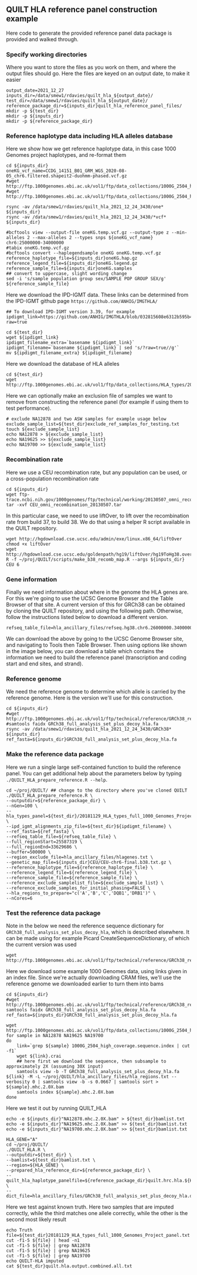 ## QUILT HLA reference panel construction example

Here code to generate the provided reference panel data package is provided and walked through.

### Specify working directories

Where you want to store the files as you work on them, and where the output files should go. Here the files are keyed on an output date, to make it easier

```
output_date=2021_12_27
inputs_dir=/data/smew1/rdavies/quilt_hla_${output_date}/
test_dir=/data/smew1/rdavies/quilt_hla_${output_date}/
reference_package_dir=${inputs_dir}quilt_hla_reference_panel_files/
mkdir -p ${test_dir}
mkdir -p ${inputs_dir}
mkdir -p ${reference_package_dir}
```

### Reference haplotype data including HLA alleles database

Here we show how we get reference haplotype data, in this case 1000 Genomes project haplotypes, and re-format them
```
cd ${inputs_dir}
oneKG_vcf_name=CCDG_14151_B01_GRM_WGS_2020-08-05_chr6.filtered.shapeit2-duohmm-phased.vcf.gz
#wget http://ftp.1000genomes.ebi.ac.uk/vol1/ftp/data_collections/1000G_2504_high_coverage/working/20201028_3202_phased/${oneKG_vcf_name}
#wget http://ftp.1000genomes.ebi.ac.uk/vol1/ftp/data_collections/1000G_2504_high_coverage/working/20201028_3202_phased/${oneKG_vcf_name}.tbi

rsync -av /data/smew1/rdavies/quilt_hla_2021_12_24_3430/one* ${inputs_dir}
rsync -av /data/smew1/rdavies/quilt_hla_2021_12_24_3430/*vcf* ${inputs_dir}

#bcftools view --output-file oneKG.temp.vcf.gz --output-type z --min-alleles 2 --max-alleles 2 --types snps ${oneKG_vcf_name} chr6:25000000-34000000
#tabix oneKG.temp.vcf.gz
#bcftools convert --haplegendsample oneKG oneKG.temp.vcf.gz
reference_haplotype_file=${inputs_dir}oneKG.hap.gz
reference_legend_file=${inputs_dir}oneKG.legend.gz
reference_sample_file=${inputs_dir}oneKG.samples
## convert to uppercase, slight wording change
sed -i 's/sample population group sex/SAMPLE POP GROUP SEX/g' ${reference_sample_file}
```

Here we download the IPD-IGMT data. These links can be determined from the IPD-IGMT github page `https://github.com/ANHIG/IMGTHLA/`
```
## To download IPD-IGMT version 3.39, for example
ipdigmt_link=https://github.com/ANHIG/IMGTHLA/blob/032815608e6312b595b4aaf9904d5b4c189dd6dc/Alignments_Rel_3390.zip?raw=true

cd ${test_dir}
wget ${ipdigmt_link}
ipdigmt_filename_extra=`basename ${ipdigmt_link}`
ipdigmt_filename=`basename ${ipdigmt_link} | sed 's/?raw=true//g'`
mv ${ipdigmt_filename_extra} ${ipdigmt_filename}
```

Here we download the database of HLA alleles
```
cd ${test_dir}
wget http://ftp.1000genomes.ebi.ac.uk/vol1/ftp/data_collections/HLA_types/20181129_HLA_types_full_1000_Genomes_Project_panel.txt
```

Here we can optionally make an exclusion file of samples we want to remove from constructing the reference panel (for example if using them to test performance). 
```
# exclude NA12878 and two ASW samples for example usage below
exclude_sample_list=${test_dir}exclude_ref_samples_for_testing.txt
touch ${exclude_sample_list}
echo NA12878 > ${exclude_sample_list}
echo NA19625 >> ${exclude_sample_list}
echo NA19700 >> ${exclude_sample_list}
```


### Recombination rate

Here we use a CEU recombination rate, but any population can be used, or a cross-population recombination rate

```
cd ${inputs_dir}
wget ftp-trace.ncbi.nih.gov/1000genomes/ftp/technical/working/20130507_omni_recombination_rates/CEU_omni_recombination_20130507.tar
tar -xvf CEU_omni_recombination_20130507.tar
```

In this particular case, we need to use liftOver, to lift over the recombination rate from build 37, to build 38. We do that using a helper R script available in the QUILT repository.

```
wget http://hgdownload.cse.ucsc.edu/admin/exe/linux.x86_64/liftOver
chmod +x liftOver
wget http://hgdownload.cse.ucsc.edu/goldenpath/hg19/liftOver/hg19ToHg38.over.chain.gz
R -f ~/proj/QUILT/scripts/make_b38_recomb_map.R --args ${inputs_dir} CEU 6

```

### Gene information

Finally we need information about where in the genome the HLA genes are. For this we're going to use the UCSC Genome Browser and the Table Browser of that site. A current version of this for GRCh38 can be obtained by cloning the QUILT repository, and using the following path. Otherwise, follow the instructions listed below to download a different version.

```
refseq_table_file=hla_ancillary_files/refseq.hg38.chr6.26000000.34000000.txt.gz
```


We can download the above by going to the UCSC Genome Browser site, and navigating to Tools then Table Browser. Then using options like shown in the image below, you can download a table which contains the information we need to build the reference panel (transcription and coding start and end sites, and strand).


### Reference genome

We need the reference genome to determine which allele is carried by the reference genome. Here is the version we'll use for this construction.

```
cd ${inputs_dir}
#wget http://ftp.1000genomes.ebi.ac.uk/vol1/ftp/technical/reference/GRCh38_reference_genome/GRCh38_full_analysis_set_plus_decoy_hla.fa
#samtools faidx GRCh38_full_analysis_set_plus_decoy_hla.fa
rsync -av /data/smew1/rdavies/quilt_hla_2021_12_24_3430/GRCh38* ${inputs_dir}
ref_fasta=${inputs_dir}GRCh38_full_analysis_set_plus_decoy_hla.fa
```


### Make the reference data package

Here we run a single large self-contained function to build the reference panel. You can get additional help about the parameters below by typing `./QUILT_HLA_prepare_reference.R --help`.


```
cd ~/proj/QUILT/ ## change to the directory where you've cloned QUILT
./QUILT_HLA_prepare_reference.R \
--outputdir=${reference_package_dir} \
--nGen=100 \
--hla_types_panel=${test_dir}/20181129_HLA_types_full_1000_Genomes_Project_panel.txt \
--ipd_igmt_alignments_zip_file=${test_dir}${ipdigmt_filename} \
--ref_fasta=${ref_fasta} \
--refseq_table_file=${refseq_table_file} \
--full_regionStart=25587319 \
--full_regionEnd=33629686 \
--buffer=500000 \
--region_exclude_file=hla_ancillary_files/hlagenes.txt \
--genetic_map_file=${inputs_dir}CEU/CEU-chr6-final.b38.txt.gz \
--reference_haplotype_file=${reference_haplotype_file} \
--reference_legend_file=${reference_legend_file} \
--reference_sample_file=${reference_sample_file} \
--reference_exclude_samplelist_file=${exclude_sample_list} \
--reference_exclude_samples_for_initial_phasing=FALSE \
--hla_regions_to_prepare="c('A','B','C','DQB1','DRB1')" \
--nCores=6

```


### Test the reference data package

Note in the below we need the reference sequence dictionary for `GRCh38_full_analysis_set_plus_decoy_hla`, which is described elsewhere. It can be made using for example Picard CreateSequenceDictionary, of which the current version was used
```
wget http://ftp.1000genomes.ebi.ac.uk/vol1/ftp/technical/reference/GRCh38_reference_genome/GRCh38_full_analysis_set_plus_decoy_hla.dict
```

Here we download some example 1000 Genomes data, using links given in an index file. Since we're actually downloading CRAM files, we'll use the reference genome we downloaded earlier to turn them into bams
```
cd ${inputs_dir}
#wget http://ftp.1000genomes.ebi.ac.uk/vol1/ftp/technical/reference/GRCh38_reference_genome/GRCh38_full_analysis_set_plus_decoy_hla.fa
samtools faidx GRCh38_full_analysis_set_plus_decoy_hla.fa
ref_fasta=${inputs_dir}GRCh38_full_analysis_set_plus_decoy_hla.fa

wget http://ftp.1000genomes.ebi.ac.uk/vol1/ftp/data_collections/1000G_2504_high_coverage/1000G_2504_high_coverage.sequence.index
for sample in NA12878 NA19625 NA19700
do
    link=`grep ${sample} 1000G_2504_high_coverage.sequence.index | cut -f1`
    wget ${link}.crai
    ## here first we download the sequence, then subsample to approximately 2X (assuming 30X input)
    samtools view -b -T GRCh38_full_analysis_set_plus_decoy_hla.fa ${link} -M -L ~/proj/QUILT/hla_ancillary_files/hla_regions.txt --verbosity 0 | samtools view -b -s 0.0667 | samtools sort > ${sample}.mhc.2.0X.bam
    samtools index ${sample}.mhc.2.0X.bam
done

```


Here we test it out by running QUILT_HLA
```
echo -e ${inputs_dir}"NA12878.mhc.2.0X.bam" > ${test_dir}bamlist.txt
echo -e ${inputs_dir}"NA19625.mhc.2.0X.bam" >> ${test_dir}bamlist.txt
echo -e ${inputs_dir}"NA19700.mhc.2.0X.bam" >> ${test_dir}bamlist.txt

HLA_GENE="A"
cd ~/proj/QUILT/
./QUILT_HLA.R \
--outputdir=${test_dir} \
--bamlist=${test_dir}bamlist.txt \
--region=${HLA_GENE} \
--prepared_hla_reference_dir=${reference_package_dir} \
--quilt_hla_haplotype_panelfile=${reference_package_dir}quilt.hrc.hla.${HLA_GENE}.haplotypes.RData \
--dict_file=hla_ancillary_files/GRCh38_full_analysis_set_plus_decoy_hla.dict
```

Here we test against known truth. Here two samples that are imputed correctly, while the third matches one allele correctly, while the other is the second most likely result
```
echo Truth
file=${test_dir}20181129_HLA_types_full_1000_Genomes_Project_panel.txt
cut -f1-5 ${file} | head -n1
cut -f1-5 ${file} | grep NA12878
cut -f1-5 ${file} | grep NA19625
cut -f1-5 ${file} | grep NA19700
echo QUILT-HLA imputed
cat ${test_dir}quilt.hla.output.combined.all.txt
```


